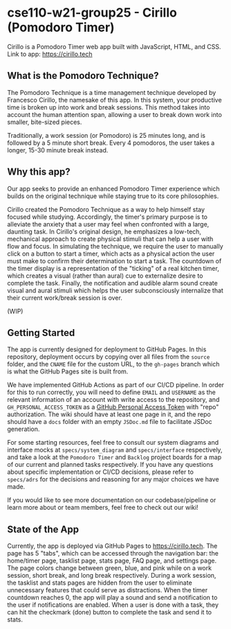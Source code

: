 # cse110-w21-group25 - Cirillo (Pomodoro Timer)

Cirillo is a Pomodoro Timer web app built with JavaScript, HTML, and CSS. Link to app: https://cirillo.tech

## What is the Pomodoro Technique?

The Pomodoro Technique is a time management technique developed by Francesco Cirillo, the namesake of this app. In this system, your productive time is broken up into work and break sessions. This method takes into account the human attention span, allowing a user to break down work into smaller, bite-sized pieces.

Traditionally, a work session (or Pomodoro) is 25 minutes long, and is followed by a 5 minute short break. Every 4 pomodoros, the user takes a longer, 15-30 minute break instead.

## Why this app?

Our app seeks to provide an enhanced Pomodoro Timer experience which builds on the original technique while staying true to its core philosophies.

Cirillo created the Pomodoro Technique as a way to help himself stay focused while studying. Accordingly, the timer's primary purpose is to alleviate the anxiety that a user may feel when confronted with a large, daunting task. In Cirillo's original design, he emphasizes a low-tech, mechanical approach to create physical stimuli that can help a user with flow and focus. In simulating the technique, we require the user to manually click on a button to start a timer, which acts as a physical action the user must make to confirm their determination to start a task. The countdown of the timer display is a representation of the "ticking" of a real kitchen timer, which creates a visual (rather than aural) cue to externalize desire to complete the task. Finally, the notification and audible alarm sound create visual and aural stimuli which helps the user subconsciously internalize that their current work/break session is over.

(WIP)

## Getting Started

The app is currently designed for deployment to GitHub Pages. In this repository, deployment occurs by copying over all files from the `source` folder, and the `CNAME` file for the custom URL, to the `gh-pages` branch which is what the GitHub Pages site is built from.

We have implemented GitHub Actions as part of our CI/CD pipeline. In order for this to run correctly, you will need to define `EMAIL` and `USERNAME` as the relevant information of an account with write access to the repository, and `GH_PERSONAL_ACCESS_TOKEN` as a [GitHub Personal Access Token](https://docs.github.com/en/github/authenticating-to-github/creating-a-personal-access-token) with "repo" authorization. The wiki should have at least one page in it, and the repo should have a `docs` folder with an empty `JSDoc.md` file to facilitate JSDoc generation.

For some starting resources, feel free to consult our system diagrams and interface mocks at `specs/system_diagram` and `specs/interface` respectively, and take a look at the `Pomodoro Timer` and `Backlog` project boards for a map of our current and planned tasks respectively. If you have any questions about specific implementation or CI/CD decisions, please refer to `specs/adrs` for the decisions and reasoning for any major choices we have made.

If you would like to see more documentation on our codebase/pipeline or learn more about or team members, feel free to check out our wiki!

## State of the App

Currently, the app is deployed via GitHub Pages to https://cirillo.tech. The page has 5 "tabs", which can be accessed through the navigation bar: the home/timer page, tasklist page, stats page, FAQ page, and settings page. The page colors change between green, blue, and pink while on a work session, short break, and long break respectively. During a work session, the tasklist and stats pages are hidden from the user to eliminate unnecessary features that could serve as distractions. When the timer countdown reaches 0, the app will play a sound and send a notification to the user if notifications are enabled. When a user is done with a task, they can hit the checkmark (done) button to complete the task and send it to stats. 
